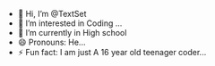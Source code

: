 - 👋 Hi, I’m @TextSet
- 👀 I’m interested in Coding ...
- 🌱 I’m currently in High school 
- 😄 Pronouns: He...
- ⚡ Fun fact: I am just A 16 year old teenager coder...

<!---
TextSet/TextSet is a ✨ special ✨ repository because its `README.md` (this file) appears on your GitHub profile.
You can click the Preview link to take a look at your changes.
--->
